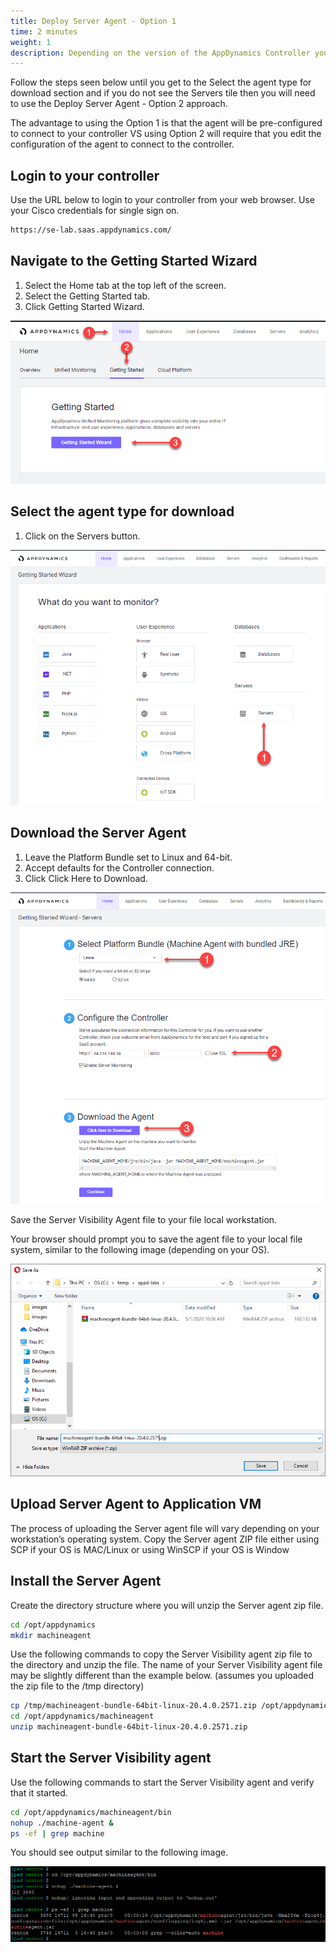 ```yaml
---
title: Deploy Server Agent - Option 1
time: 2 minutes
weight: 1
description: Depending on the version of the AppDynamics Controller you are using, you may or may not be able download the Server Visibility agent from the Controller as shown here for Option 1.
---
```


Follow the steps seen below until you get to the Select the agent type for download section and if you do not see the Servers tile then you will need to use the Deploy Server Agent - Option 2 approach.

The advantage to using the Option 1 is that the agent will be pre-configured to connect to your controller VS using Option 2 will require that you edit the configuration of the agent to connect to the controller.

## Login to your controller

Use the URL below to login to your controller from your web browser. Use your Cisco credentials for single sign on.

```bash
https://se-lab.saas.appdynamics.com/
```

## Navigate to the Getting Started Wizard

1. Select the Home tab at the top left of the screen.
2. Select the Getting Started tab.
3. Click Getting Started Wizard.

![Download Wizard](images/download-wizard-01.png)

## Select the agent type for download

1. Click on the Servers button.

![Servers](images/download-wizard-02.png)

## Download the Server Agent

1. Leave the Platform Bundle set to Linux and 64-bit.
2. Accept defaults for the Controller connection.
2. Click Click Here to Download.

![Download](images/download-wizard-03.png)

Save the Server Visibility Agent file to your file local workstation.

Your browser should prompt you to save the agent file to your local file system, similar to the following image (depending on your OS).

![Save Download](images/download-wizard-04.png)

## Upload Server Agent to Application VM

The process of uploading the Server agent file will vary depending on your workstation’s operating system. Copy the Server agent ZIP file either using SCP if your OS is MAC/Linux or using WinSCP if your OS is Window

## Install the Server Agent

Create the directory structure where you will unzip the Server agent zip file.

```bash
cd /opt/appdynamics
mkdir machineagent
```

Use the following commands to copy the Server Visibility agent zip file to the directory and unzip the file. The name of your Server Visibility agent file may be slightly different than the example below. (assumes you uploaded the zip file to the /tmp directory)

```bash
cp /tmp/machineagent-bundle-64bit-linux-20.4.0.2571.zip /opt/appdynamics/machineagent/
cd /opt/appdynamics/machineagent
unzip machineagent-bundle-64bit-linux-20.4.0.2571.zip
```

## Start the Server Visibility agent

Use the following commands to start the Server Visibility agent and verify that it started.

```bash
cd /opt/appdynamics/machineagent/bin
nohup ./machine-agent &
ps -ef | grep machine
``` 

You should see output similar to the following image.

![Install](images/svm-install-01.png)

